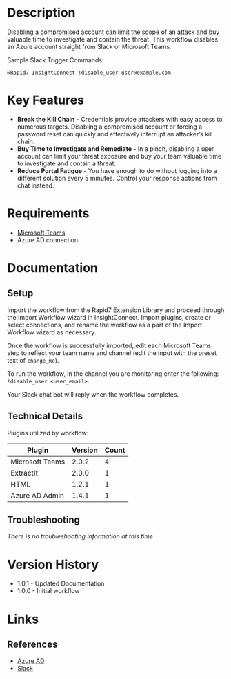 # Description

Disabling a compromised account can limit the scope of an attack and buy valuable time to investigate and contain the threat. This workflow disables an Azure account straight from Slack or Microsoft Teams.

Sample Slack Trigger Commands:

`@Rapid7 InsightConnect !disable_user user@example.com`

# Key Features

* **Break the Kill Chain** - Credentials provide attackers with easy access to numerous targets. Disabling a compromised account or forcing a password reset can quickly and effectively interrupt an attacker’s kill chain.
* **Buy Time to Investigate and Remediate** - In a pinch, disabling a user account can limit your threat exposure and buy your team valuable time to investigate and contain a threat. 
* **Reduce Portal Fatigue** - You have enough to do without logging into a different solution every 5 minutes. Control your response actions from chat instead.

# Requirements

* [Microsoft Teams](https://insightconnect.help.rapid7.com/docs/microsoft-teams)
* Azure AD connection

# Documentation

## Setup

Import the workflow from the Rapid7 Extension Library and proceed through the Import Workflow wizard in InsightConnect. Import plugins, create or select connections, and rename the workflow as a part of the Import Workflow wizard as necessary.

Once the workflow is successfully imported, edit each Microsoft Teams step to reflect your team name and channel (edit the input with the preset text of `change_me`).

To run the workflow, in the channel you are monitoring enter the following:
`!disable_user <user_email>`. 

Your Slack chat bot will reply when the workflow completes.

## Technical Details

Plugins utilized by workflow:

|Plugin|Version|Count|
|----|----|--------|
|Microsoft Teams|2.0.2|4|
|ExtractIt|2.0.0|1|
|HTML|1.2.1|1|
|Azure AD Admin|1.4.1|1|

## Troubleshooting

_There is no troubleshooting information at this time_

# Version History

* 1.0.1 - Updated Documentation
* 1.0.0 - Initial workflow

# Links

## References

* [Azure AD](https://azure.microsoft.com/en-us/services/active-directory/)
* [Slack](https://slack.com)

